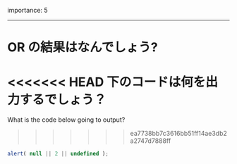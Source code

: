 importance: 5

---

# OR の結果はなんでしょう?

<<<<<<< HEAD
下のコードは何を出力するでしょう？
=======
What is the code below going to output?
>>>>>>> ea7738bb7c3616bb51ff14ae3db2a2747d7888ff

```js
alert( null || 2 || undefined );
```
